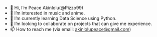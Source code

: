 - 👋 Hi, I’m Peace Akinlolu(@Pizzo99)
- 👀 I’m interested in music and anime.
- 🌱 I’m currently learning Data Science using Python.
- 💞️ I’m looking to collaborate on projects that can give me experience.
- 📫 How to reach me (via email: akinlolupeace@gmail.com)

<!---
Pizzo99/Pizzo99 is a ✨ special ✨ repository because its `README.md` (this file) appears on your GitHub profile.
You can click the Preview link to take a look at your changes.
--->
